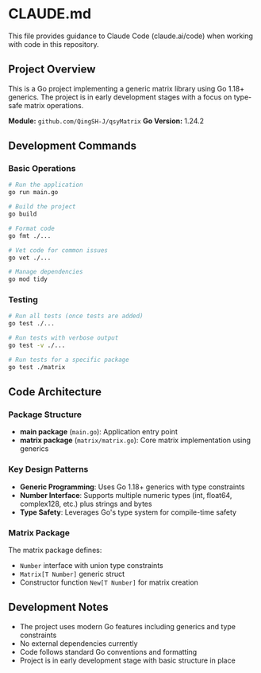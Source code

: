 # CLAUDE.md

This file provides guidance to Claude Code (claude.ai/code) when working with code in this repository.

## Project Overview

This is a Go project implementing a generic matrix library using Go 1.18+ generics. The project is in early development stages with a focus on type-safe matrix operations.

**Module:** `github.com/QingSH-J/qsyMatrix`
**Go Version:** 1.24.2

## Development Commands

### Basic Operations
```bash
# Run the application
go run main.go

# Build the project
go build

# Format code
go fmt ./...

# Vet code for common issues
go vet ./...

# Manage dependencies
go mod tidy
```

### Testing
```bash
# Run all tests (once tests are added)
go test ./...

# Run tests with verbose output
go test -v ./...

# Run tests for a specific package
go test ./matrix
```

## Code Architecture

### Package Structure
- **main package** (`main.go`): Application entry point
- **matrix package** (`matrix/matrix.go`): Core matrix implementation using generics

### Key Design Patterns
- **Generic Programming**: Uses Go 1.18+ generics with type constraints
- **Number Interface**: Supports multiple numeric types (int, float64, complex128, etc.) plus strings and bytes
- **Type Safety**: Leverages Go's type system for compile-time safety

### Matrix Package
The matrix package defines:
- `Number` interface with union type constraints
- `Matrix[T Number]` generic struct
- Constructor function `New[T Number]` for matrix creation

## Development Notes

- The project uses modern Go features including generics and type constraints
- No external dependencies currently
- Code follows standard Go conventions and formatting
- Project is in early development stage with basic structure in place